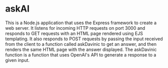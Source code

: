 # askAI
This is a Node.js application that uses the Express framework to create a web server. It listens for incoming HTTP requests on port 3000 and responds to GET requests with an HTML page rendered using EJS templating. It also responds to POST requests by passing the input received from the client to a function called askDavinic to get an answer, and then renders the same HTML page with the answer displayed. The askDavinic function is a function that uses OpenAI's API to generate a response to a given input.
